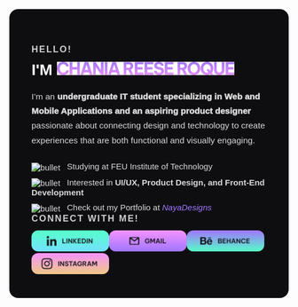 <!-- GitHub README Profile for Chania Reese Roque -->
<div style="font-family: 'Be Vietnam Pro', sans-serif; background-color:#0E0E11; color:white; padding:40px; border-radius:16px; max-width:750px; margin:auto; text-align:left;">

<h3 style="color:#CFCFCF; font-weight:600; letter-spacing:2px; margin-bottom:12px;">HELLO!</h3>
<h1 style="margin-top:0;">I'M <img src="assets/myname-new1.gif" alt="I'm Chania Reese Roque" width="320"></h1>

  <p style="max-width:650px; line-height:1.7; font-size:15.5px; color:#DADADA; margin-top:10px; margin-bottom:20px;">
    I’m an <b style="font-weight:1000;">undergraduate IT student specializing in Web and Mobile Applications and an aspiring product designer</b> passionate about connecting design and technology to create experiences that are both functional and visually engaging.
  </p>

  <div style="font-size:15px; color:#DADADA; margin-top:25px;">
    <div style="margin-bottom:10px;">
      <img src="assets/bullet.gif" alt="bullet" width="12" style="vertical-align:middle; margin-right:8px;">
      Studying at FEU Institute of Technology
    </div>
    <div style="margin-bottom:10px;">
      <img src="assets/bullet.gif" alt="bullet" width="12" style="vertical-align:middle; margin-right:8px;">
      Interested in <b style="font-weight:900;">UI/UX, Product Design, and Front-End Development</b>
    </div>
    <div>
      <img src="assets/bullet.gif" alt="bullet" width="12" style="vertical-align:middle; margin-right:8px;">
      Check out my Portfolio at
      <a href="https://chaniareese.github.io/LANDING-PAGE-AWD-FEUTECH/" target="_blank" 
         style="color:#A277FF; font-style:italic; font-weight:500; text-decoration:none;">
         NayaDesigns
      </a>
    </div>
  </div>

  <h3 style="color:#CFCFCF; font-weight:600; letter-spacing:2px; margin:0;">CONNECT WITH ME!</h3>

  <div style="display:flex; flex-wrap:wrap; margin-top:12px;">
    <a href="https://linkedin.com/in/chania-reese-roque-133770255" target="_blank" style="text-decoration:none;">
      <img src="assets/linkedin-new.png" alt="LinkedIn" width="140" style="border-radius:12px; border:none;">
    </a>
    <a href="mailto:chania.roque@gmail.com" style="text-decoration:none;">
      <img src="assets/gmail-new.png" alt="Gmail" width="140" style="border-radius:12px; border:none;">
    </a>
    <a href="https://www.behance.net/chaniaroque" target="_blank" style="text-decoration:none;">
      <img src="assets/behance-new.png" alt="Behance" width="140" style="border-radius:12px; border:none;">
    </a>
    <a href="https://www.instagram.com/chaniareese/" target="_blank" style="text-decoration:none;">
      <img src="assets/instagram-new.png" alt="Instagram" width="140" style="border-radius:12px; border:none;">
    </a>
  </div>

</div>
